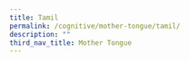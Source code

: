 ```yaml
---
title: Tamil
permalink: /cognitive/mother-tongue/tamil/
description: ""
third_nav_title: Mother Tongue
---
```

